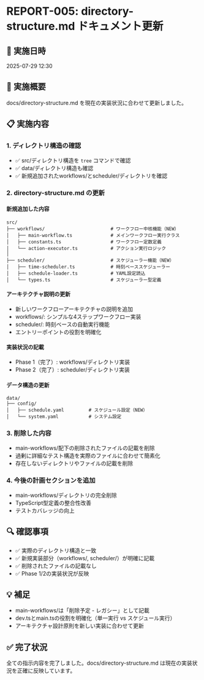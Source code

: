 # REPORT-005: directory-structure.md ドキュメント更新

## 📅 実施日時
2025-07-29 12:30

## 🎯 実施概要
docs/directory-structure.md を現在の実装状況に合わせて更新しました。

## 📋 実施内容

### 1. ディレクトリ構造の確認
- ✅ src/ディレクトリ構造を `tree` コマンドで確認
- ✅ data/ディレクトリ構造も確認
- ✅ 新規追加されたworkflows/とscheduler/ディレクトリを確認

### 2. directory-structure.md の更新

#### 新規追加した内容
```
src/
├── workflows/                        # ワークフロー中核機能（NEW）
│   ├── main-workflow.ts              # メインワークフロー実行クラス
│   ├── constants.ts                  # ワークフロー定数定義
│   └── action-executor.ts            # アクション実行ロジック
│
├── scheduler/                        # スケジューラー機能（NEW）
│   ├── time-scheduler.ts             # 時刻ベーススケジューラー
│   ├── schedule-loader.ts            # YAML設定読込
│   └── types.ts                      # スケジューラー型定義
```

#### アーキテクチャ説明の更新
- 新しいワークフローアーキテクチャの説明を追加
- workflows/: シンプルな4ステップワークフロー実装
- scheduler/: 時刻ベースの自動実行機能
- エントリーポイントの役割を明確化

#### 実装状況の記載
- Phase 1（完了）: workflows/ディレクトリ実装
- Phase 2（完了）: scheduler/ディレクトリ実装

#### データ構造の更新
```
data/
├── config/
│   ├── schedule.yaml         # スケジュール設定（NEW）
│   └── system.yaml           # システム設定
```

### 3. 削除した内容
- main-workflows/配下の削除されたファイルの記載を削除
- 過剰に詳細なテスト構造を実際のファイルに合わせて簡素化
- 存在しないディレクトリやファイルの記載を削除

### 4. 今後の計画セクションを追加
- main-workflows/ディレクトリの完全削除
- TypeScript型定義の整合性改善
- テストカバレッジの向上

## 🔍 確認事項
- ✅ 実際のディレクトリ構造と一致
- ✅ 新規実装部分（workflows/, scheduler/）が明確に記載
- ✅ 削除されたファイルの記載なし
- ✅ Phase 1/2の実装状況が反映

## 💡 補足
- main-workflows/は「削除予定 - レガシー」として記載
- dev.tsとmain.tsの役割を明確化（単一実行 vs スケジュール実行）
- アーキテクチャ設計原則を新しい実装に合わせて更新

## ✅ 完了状況
全ての指示内容を完了しました。docs/directory-structure.md は現在の実装状況を正確に反映しています。
